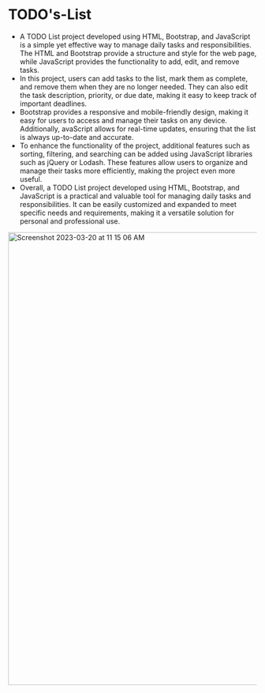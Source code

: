 # TODO's-List
* A TODO List project developed using HTML, Bootstrap, and JavaScript is a simple yet effective way to manage daily tasks and responsibilities. The HTML and Bootstrap provide a structure and style for the web page, while JavaScript provides the functionality to add, edit, and remove tasks.
* In this project, users can add tasks to the list, mark them as complete, and remove them when they are no longer needed. They can also edit the task description, priority, or due date, making it easy to keep track of important deadlines.
* Bootstrap provides a responsive and mobile-friendly design, making it easy for users to access and manage their tasks on any device. Additionally, avaScript allows for real-time updates, ensuring that the list is always up-to-date and accurate.
* To enhance the functionality of the project, additional features such as sorting, filtering, and searching can be added using JavaScript libraries such as jQuery or Lodash. These features allow users to organize and manage their tasks more efficiently, making the project even more useful.
* Overall, a TODO List project developed using HTML, Bootstrap, and JavaScript is a practical and valuable tool for managing daily tasks and responsibilities. It can be easily customized and expanded to meet specific needs and requirements, making it a versatile solution for personal and professional use.

<img width="917" alt="Screenshot 2023-03-20 at 11 15 06 AM" src="https://user-images.githubusercontent.com/97431540/226257016-41a97433-4a94-429b-9f90-92b62fce2dcc.png">
